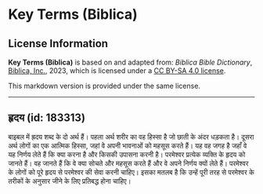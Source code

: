 # Key Terms (Biblica)

## License Information

**Key Terms (Biblica)** is based on and adapted from: _Biblica Bible Dictionary_, [Biblica, Inc.](https://www.biblica.com/), 2023, which is licensed under a [CC BY-SA 4.0 license](https://creativecommons.org/licenses/by-sa/4.0/legalcode.en).

This markdown version is provided under the same license.



--------------------------------

## हृदय (id: 183313)

बाइबल में ह्रदय शब्द के दो अर्थ हैं। पहला अर्थ शरीर का वह हिस्सा है जो छाती के अंदर धड़कता है। दूसरा अर्थ लोगों का एक आत्मिक हिस्सा, जहां वे अपनी भावनाओं को महसूस करते हैं। यह वह जगह है जहाँ वे यह निर्णय लेते हैं कि क्या करना है और किसकी उपासना करनी है। परमेश्वर प्रत्येक व्यक्ति के हृदय को जानते हैं। वह जानते हैं कि वे क्या सोचते और महसूस करते हैं और वे अपने निर्णय क्यों लेते हैं। परमेश्वर के लोगों को पूरे हृदय से परमेश्वर की सेवा करनी चाहिए। इसका मतलब है कि उन्हें पूरी तरह से परमेश्वर के तरीकों के अनुसार जीने के लिए प्रतिबद्ध होना चाहिए।


